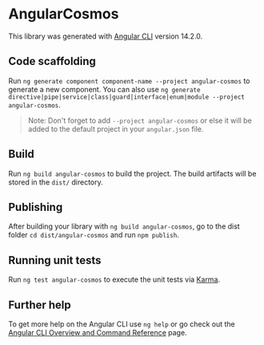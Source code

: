# AngularCosmos

This library was generated with [Angular CLI](https://github.com/angular/angular-cli) version 14.2.0.

## Code scaffolding

Run `ng generate component component-name --project angular-cosmos` to generate a new component. You can also use `ng generate directive|pipe|service|class|guard|interface|enum|module --project angular-cosmos`.
> Note: Don't forget to add `--project angular-cosmos` or else it will be added to the default project in your `angular.json` file. 

## Build

Run `ng build angular-cosmos` to build the project. The build artifacts will be stored in the `dist/` directory.

## Publishing

After building your library with `ng build angular-cosmos`, go to the dist folder `cd dist/angular-cosmos` and run `npm publish`.

## Running unit tests

Run `ng test angular-cosmos` to execute the unit tests via [Karma](https://karma-runner.github.io).

## Further help

To get more help on the Angular CLI use `ng help` or go check out the [Angular CLI Overview and Command Reference](https://angular.io/cli) page.
